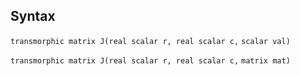 ## Syntax

`transmorphic matrix J(real scalar r, real scalar c,`
`scalar val)`

`transmorphic matrix J(real scalar r, real scalar c,`
`matrix mat)`
